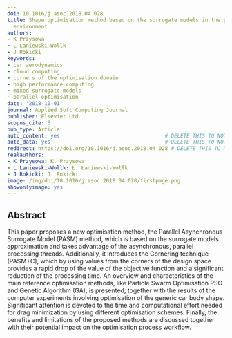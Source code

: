 ```yaml
---
doi: 10.1016/j.asoc.2018.04.028
title: Shape optimisation method based on the surrogate models in the parallel asynchronous
  environment
authors:
- K Przysowa
- L Laniewski-Wollk
- J Rokicki
keywords:
- car aerodynamics
- cloud computing
- corners of the optimisation domain
- high performance computing
- mixed surrogate models
- parallel optimisation
date: '2018-10-01'
journal: Applied Soft Computing Journal
publisher: Elsevier Ltd
scopus_cite: 5
pub_type: Article
auto_content: yes                                  # DELETE THIS TO NOT AUTO GENERATE CONTENT
auto_data: yes                                     # DELETE THIS TO NOT AUTO GENERATE METADATA
redirect: https://doi.org/10.1016/j.asoc.2018.04.028 # DELETE THIS TO NOT REDIRECT
realauthors:
- K Przysowa: K. Przysowa
- L Laniewski-Wollk: Ł. Łaniewski-Wołłk
- J Rokicki: J. Rokicki
image: /img/doi/10.1016/j.asoc.2018.04.028/firstpage.png
showonlyimage: yes
---
```



## Abstract
This paper proposes a new optimisation method, the Parallel Asynchronous Surrogate Model (PASM) method, which is based on the surrogate models approximation and takes advantage of the asynchronous, parallel processing threads. Additionally, it introduces the Cornering technique (PASM+C), which by using values from the corners of the design space provides a rapid drop of the value of the objective function and a significant reduction of the processing time. An overview and characteristics of the main reference optimisation methods, like Particle Swarm Optimisation PSO and Genetic Algorithm (GA), is presented, together with the results of the computer experiments involving optimisation of the generic car body shape. Significant attention is devoted to the time and computational effort needed for drag minimization by using different optimisation schemes. Finally, the benefits and limitations of the proposed methods are discussed together with their potential impact on the optimisation process workflow.
